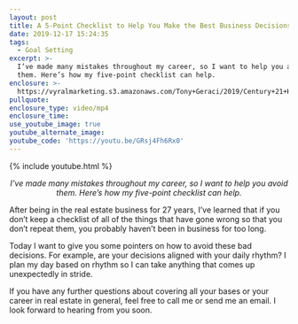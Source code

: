 ```yaml
---
layout: post
title: A 5-Point Checklist to Help You Make the Best Business Decisions
date: 2019-12-17 15:24:35
tags:
  - Goal Setting
excerpt: >-
  I’ve made many mistakes throughout my career, so I want to help you avoid
  them. Here’s how my five-point checklist can help.
enclosure: >-
  https://vyralmarketing.s3.amazonaws.com/Tony+Geraci/2019/Century+21+HomeStar+_+5+Point+Checklist+To+Help+You+Make+The+Best+Business+Decisions.mp4
pullquote:
enclosure_type: video/mp4
enclosure_time:
use_youtube_image: true
youtube_alternate_image:
youtube_code: 'https://youtu.be/GRsj4Fh6Rx0'
---
```


{% include youtube.html %}

<p style="text-align: center;"><em>I’ve made many mistakes throughout my career, so I want to help you avoid them. Here’s how my five-point checklist can help.</em></p>

After being in the real estate business for 27 years, I’ve learned that if you don’t keep a checklist of all of the things that have gone wrong so that you don’t repeat them, you probably haven’t been in business for too long.

Today I want to give you some pointers on how to avoid these bad decisions. For example, are your decisions aligned with your daily rhythm? I plan my day based on rhythm so I can take anything that comes up unexpectedly in stride.

If you have any further questions about covering all your bases or your career in real estate in general, feel free to call me or send me an email. I look forward to hearing from you soon.